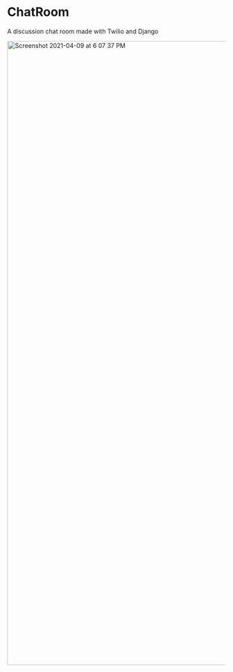 # ChatRoom

A discussion chat room made with Twilio and Django

<img width="1440" alt="Screenshot 2021-04-09 at 6 07 37 PM" src="https://user-images.githubusercontent.com/61228436/114258068-a7fd0380-99e1-11eb-8c9c-8c6bb54c0c8a.png">
